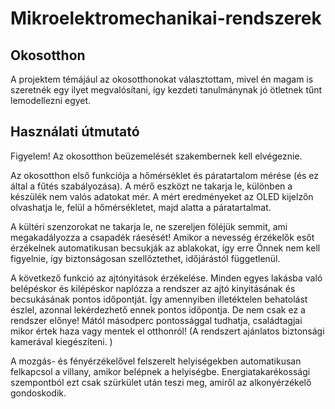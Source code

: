 # Mikroelektromechanikai-rendszerek
## Okosotthon

A projektem témájául az okosotthonokat választottam, mivel én magam is szeretnék egy ilyet megvalósítani, így kezdeti tanulmánynak jó ötletnek tűnt lemodellezni egyet.

## Használati útmutató

Figyelem! Az okosotthon beüzemelését szakembernek kell elvégeznie. 

Az okosotthon első funkciója a hőmérséklet és páratartalom mérése (és ez által a fűtés szabályozása). A mérő eszközt ne takarja le, különben a készülék nem valós adatokat mér. A mért eredményeket az OLED kijelzőn olvashatja le, felül a hőmérsékletet, majd alatta a páratartalmat.

A kültéri szenzorokat ne takarja le, ne szereljen föléjük semmit, ami megakadályozza a csapadék ráesését! Amikor a nevesség érzékelők esőt érzékelnek automatikusan becsukják az ablakokat, így erre Önnek nem kell figyelnie, így biztonságosan szellőztethet, időjárástól függetlenül.

A következő funkció az ajtónyitások érzékelése. Minden egyes lakásba való belépéskor és kilépéskor naplózza a rendszer az ajtó kinyitásának és becsukásának pontos időpontját. Így amennyiben illetéktelen behatolást észlel, azonnal lekérdezhető ennek pontos időpontja. De nem csak ez a rendszer előnye! Mától másodperc pontossággal tudhatja, családtagjai mikor értek haza vagy mentek el otthonról! (A rendszert ajánlatos biztonsági kamerával kiegészíteni. )

A mozgás- és fényérzékelővel felszerelt helyiségekben automatikusan felkapcsol a villany, amikor belépnek a helyiségbe. Energiatakarékossági szempontból ezt csak szürkület után teszi meg, amiről az alkonyérzékelő gondoskodik.



